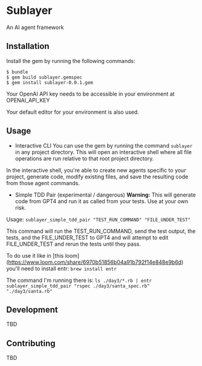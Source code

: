 # Sublayer

An AI agent framework

## Installation

Install the gem by running the following commands:

    $ bundle
    $ gem build sublayer.gemspec
    $ gem install sublayer-0.0.1.gem

Your OpenAI API key needs to be accessible in your environment at OPENAI\_API\_KEY

Your default editor for your environment is also used.

## Usage

* Interactive CLI
You can use the gem by running the command `sublayer` in any project directory.
This will open an interactive shell where all file operations are run relative
to that root project directory.

In the interactive shell, you're able to create new agents specific to your
project, generate code, modify existing files, and save the resulting code from
those agent commands.

* Simple TDD Pair (experimental / dangerous)
**Warning:** This will generate code from GPT4 and run it as called from your
tests. Use at your own risk.

Usage: `sublayer_simple_tdd_pair "TEST_RUN_COMMAND" "FILE_UNDER_TEST"`

This command will run the TEST_RUN_COMMAND, send the test output, the tests, and
the FILE\_UNDER\_TEST to GPT4 and will attempt to edit FILE\_UNDER\_TEST and
rerun the tests until they pass.

To do use it like in [this
loom] (https://www.loom.com/share/6970b51856b04a91b792f14e848e9b6d) you'll need
to install entr: `brew install entr`

The command I'm running there is: `ls ./day3/*.rb | entr sublayer_simple_tdd_pair "rspec ./day3/santa_spec.rb" "./day3/santa.rb"`

## Development

TBD

## Contributing

TBD
